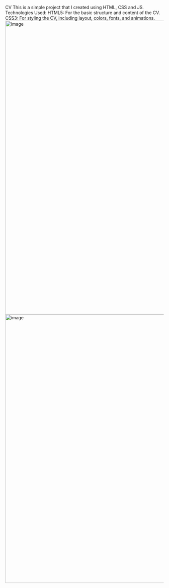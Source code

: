 CV
This is a simple project that I created using HTML, CSS and JS.
Technologies Used:
HTML5: For the basic structure and content of the CV.
CSS3: For styling the CV, including layout, colors, fonts, and animations.
<img width="930" alt="image" src="https://github.com/erionaberisha/CV/assets/93622598/d09407a1-c3a7-4921-b202-43c612383a20">
<img width="851" alt="image" src="https://github.com/erionaberisha/CV/assets/93622598/85a62966-7abe-4038-aede-3d805ea7f4e4">
